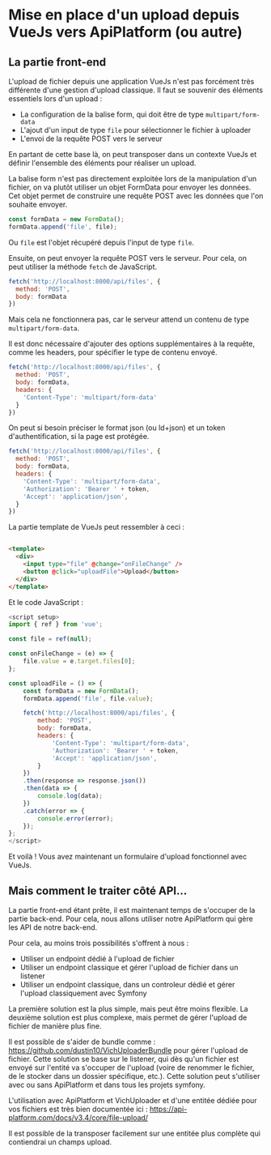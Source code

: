 # Mise en place d'un upload depuis VueJs vers ApiPlatform (ou autre)

## La partie front-end

L'upload de fichier depuis une application VueJs n'est pas forcément très différente d'une gestion d'upload classique. Il faut se souvenir des éléments essentiels lors d'un upload :

- La configuration de la balise form, qui doit être de type `multipart/form-data`
- L'ajout d'un input de type `file` pour sélectionner le fichier à uploader
- L'envoi de la requête POST vers le serveur

En partant de cette base là, on peut transposer dans un contexte VueJs et définir l'ensemble des éléments pour réaliser un upload.

La balise form n'est pas directement exploitée lors de la manipulation d'un fichier, on va plutôt utiliser un objet FormData pour envoyer les données. Cet objet permet de construire une requête POST avec les données que l'on souhaite envoyer.

```javascript
const formData = new FormData();
formData.append('file', file);
```

Ou `file` est l'objet récupéré depuis l'input de type `file`.

Ensuite, on peut envoyer la requête POST vers le serveur. Pour cela, on peut utiliser la méthode `fetch` de JavaScript.

```javascript
fetch('http://localhost:8000/api/files', {
  method: 'POST',
  body: formData
})
```

Mais cela ne fonctionnera pas, car le serveur attend un contenu de type `multipart/form-data`.

Il est donc nécessaire d'ajouter des options supplémentaires à la requête, comme les headers, pour spécifier le type de contenu envoyé.

```javascript
fetch('http://localhost:8000/api/files', {
  method: 'POST',
  body: formData,
  headers: {
    'Content-Type': 'multipart/form-data'
  }
})
```

On peut si besoin préciser le format json (ou ld+json) et un token d'authentification, si la page est protégée.

```javascript
fetch('http://localhost:8000/api/files', {
  method: 'POST',
  body: formData,
  headers: {
    'Content-Type': 'multipart/form-data',
    'Authorization': 'Bearer ' + token,
    'Accept': 'application/json',
  }
})
```

La partie template de VueJs peut ressembler à ceci :

```html

<template>
  <div>
    <input type="file" @change="onFileChange" />
    <button @click="uploadFile">Upload</button>
  </div>
</template>
```

Et le code JavaScript :

```javascript
<script setup>
import { ref } from 'vue';

const file = ref(null);

const onFileChange = (e) => {
    file.value = e.target.files[0];
};

const uploadFile = () => {
    const formData = new FormData();
    formData.append('file', file.value);

    fetch('http://localhost:8000/api/files', {
        method: 'POST',
        body: formData,
        headers: {
            'Content-Type': 'multipart/form-data',
            'Authorization': 'Bearer ' + token,
            'Accept': 'application/json',
        }
    })
    .then(response => response.json())
    .then(data => {
        console.log(data);
    })
    .catch(error => {
        console.error(error);
    });
};
</script>
```

Et voilà ! Vous avez maintenant un formulaire d'upload fonctionnel avec VueJs.

## Mais comment le traiter côté API...

La partie front-end étant prête, il est maintenant temps de s'occuper de la partie back-end. Pour cela, nous allons utiliser notre ApiPlatform qui gère les API de notre back-end.

Pour cela, au moins trois possibilités s'offrent à nous :

- Utiliser un endpoint dédié à l'upload de fichier
- Utiliser un endpoint classique et gérer l'upload de fichier dans un listener
- Utiliser un endpoint classique, dans un controleur dédié et gérer l'upload classiquement avec Symfony

La première solution est la plus simple, mais peut être moins flexible. La deuxième solution est plus complexe, mais permet de gérer l'upload de fichier de manière plus fine. 

Il est possible de s'aider de bundle comme : https://github.com/dustin10/VichUploaderBundle  pour gérer l'upload de fichier. Cette solution se base sur le listener, qui dès qu'un fichier est envoyé sur l'entité va s'occuper de l'upload (voire de renommer le fichier, de le stocker dans un dossier spécifique, etc.). Cette solution peut s'utiliser avec ou sans ApiPlatform et dans tous les projets symfony.

L'utilisation avec ApiPlatform et VichUploader et d'une entitée dédiée pour vos fichiers est très bien documentée ici : https://api-platform.com/docs/v3.4/core/file-upload/

Il est possible de la transposer facilement sur une entitée plus complète qui contiendrai un champs upload.
